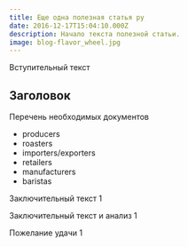 ```yaml
---
title: Еще одна полезная статья ру
date: 2016-12-17T15:04:10.000Z
description: Начало текста полезной статьи.
image: blog-flavor_wheel.jpg
---
```


Вступительный текст

## Заголовок

Перечень необходимых документов

- producers
- roasters
- importers/exporters
- retailers
- manufacturers
- baristas

Заключительный текст 1

Заключительный текст и анализ 1

Пожелание удачи 1
